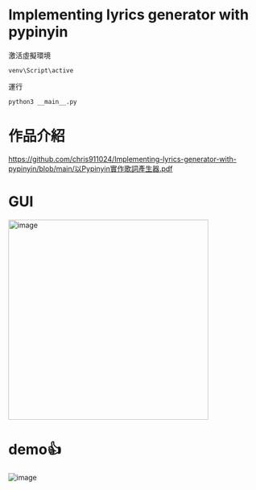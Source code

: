 #  Implementing lyrics generator with pypinyin
激活虛擬環境
```
venv\Script\active
```
運行
```
python3 __main__.py
```

# 作品介紹
https://github.com/chris911024/Implementing-lyrics-generator-with-pypinyin/blob/main/以Pypinyin實作歌詞產生器.pdf
# GUI
<img width="397" alt="image" src="https://github.com/chris911024/Implementing-lyrics-generator-with-pypinyin/assets/67829896/eaedd575-7cc6-44ea-8909-cbc52b916e39">

# demo👍
![image](https://github.com/chris911024/Implementing-lyrics-generator-with-pypinyin/assets/67829896/b98c8f56-24cd-4680-bd67-2b362a779c88)



